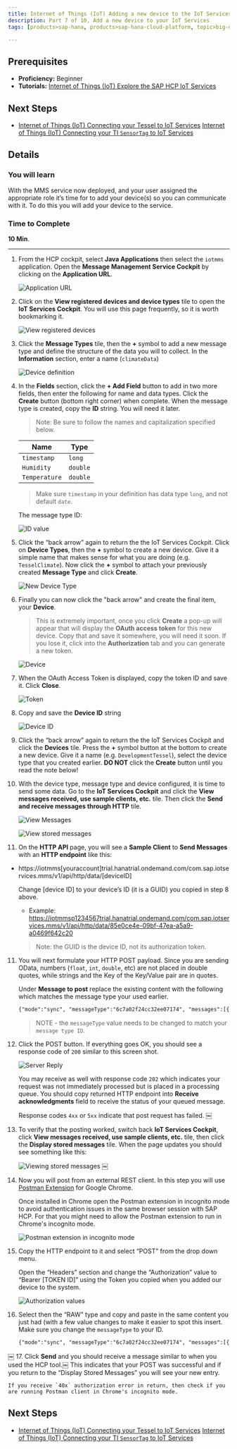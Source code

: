 ```yaml
---
title: Internet of Things (IoT) Adding a new device to the IoT Services
description: Part 7 of 10, Add a new device to your IoT Services
tags: [products>sap-hana, products>sap-hana-cloud-platform, topic>big-data, topic>internet-of-things, tutorial>beginner ]

---
```


## Prerequisites  
 - **Proficiency:** Beginner
 - **Tutorials:** [Internet of Things (IoT) Explore the SAP HCP IoT Services](http://go.sap.com/developer/tutorials/iot-part6-hcp-services.html)


## Next Steps
 - [Internet of Things (IoT) Connecting your Tessel to IoT Services](http://go.sap.com/developer/tutorials/iot-part8-hcp-services-tessel.html)
 [Internet of Things (IoT) Connecting your TI `SensorTag` to IoT Services](http://go.sap.com/developer/tutorials/iot-part11-hcp-services-ti.html)

## Details
### You will learn  
With the MMS service now deployed, and your user assigned the appropriate role it’s time for to add your device(s) so you can communicate with it. To do this you will add your device to the service.

### Time to Complete
**10 Min**.

---

1. From the HCP cockpit, select **Java Applications** then select the `iotmms` application. Open the **Message Management Service Cockpit** by clicking on the **Application URL**.

    ![Application URL](p7_1.png)

2. Click on the **View registered devices and device types** tile to open the **IoT Services Cockpit**. You will use this page frequently, so it is worth bookmarking it.

    ![View registered devices](p7_2.png)

3. Click the **Message Types** tile, then the **+** symbol to add a new message type and define the structure of the data you will to collect. In the **Information** section, enter a name (`climateData`)

    ![Device definition](p7_4.png)

4. In the **Fields** section, click the **+ Add Field** button to add in two more fields, then enter the following for name and data types. Click the **Create** button (bottom right corner) when complete. When the message type is created, copy the **ID** string. You will need it later.

    > Note: Be sure to follow the names and capitalization specified below.

    Name            | Type
    --------------- | -------------
    `timestamp`     | `long`
    `Humidity`      | `double`
    `Temperature`   | `double`


    > Make sure `timestamp` in your definition has data type `long`, and not default `date`.

    The message type ID:

    ![ID value](p7_5b.png)

5. Click the “back arrow” again to return the the IoT Services Cockpit. Click on **Device Types**, then the **+** symbol to create a new device. Give it a simple name that makes sense for what you are doing (e.g. `TesselClimate`). Now click the  **+** symbol to attach your previously created **Message Type** and click **Create**.

    ![New Device Type](p7_3.png)

6. Finally you can now click the "back arrow" and create the final item, your **Device**. 

    > This is extremely important, once you click **Create** a pop-up will appear that will display the **OAuth access token** for this new device. Copy that and save it somewhere, you will need it soon.  If you lose it, click into the **Authorization** tab and you can generate a new token.

    ![Device](p7_6.png) 

7. When the OAuth Access Token is displayed, copy the token ID and save it. Click **Close**.

    ![Token](p7_7.png)

8. Copy and save the **Device ID** string

    ![Device ID](p7_8.png)
    
5. Click the “back arrow” again to return the the IoT Services Cockpit and click the **Devices** tile. Press the **+** symbol button at the bottom to create a new device.  Give it a name (e.g. `DevelopmentTessel`), select the device type that you created earlier. **DO NOT** click the **Create** button until you read the note below!    

9. With the device type, message type and device configured, it is time to send some data.
Go to the **IoT Services Cockpit** and click the **View messages received, use sample clients, etc.** tile. Then click the **Send and receive messages through HTTP** tile.

    ![View Messages](p7_9a.png)

    ![View stored messages](p7_9b.png)

10. On the **HTTP API** page, you will see a **Sample Client** to **Send Messages** with an **HTTP endpoint** like this:
 - https://iotmms[youraccount]trial.hanatrial.ondemand.com/com.sap.iotservices.mms/v1/api/http/data/[deviceID]

    Change [device ID] to your device’s ID (it is a GUID) you copied in step 8 above.

    - Example: https://iotmmsp1234567trial.hanatrial.ondemand.com/com.sap.iotservices.mms/v1/api/http/data/85e0ce4e-09bf-47ea-a5a9-a0469f642c20

    > Note: the GUID is the device ID, not its authorization token.  

11. You will next formulate your HTTP POST payload. Since you are sending OData, numbers (`float`, `int`, `double`, etc) are not placed in double quotes, while strings and the Key of the Key/Value pair are in quotes.

    Under **Message to post** replace the existing content with the following which matches the message type your used earlier.

    ```xml
    {"mode":"sync", "messageType":"6c7a02f24cc32ee07174", "messages":[{"Humidity":25.7, "Temperature": 76.5, "timestamp":1431450313}]}
    ```

    > NOTE - the `messageType` value needs to be changed to match your `message type ID`.

12. Click the POST button. If everything goes OK, you should see a response code of `200` similar to this screen shot.

    ![Server Reply](p7_12.png)

    You may receive as well with response code `202` which indicates your request was not immediately processed but is placed in a processing queue. You should copy returned HTTP endpoint into **Receive acknowledgments** field to receive the status of your queued message.

    Response codes `4xx` or `5xx` indicate that post request has failed.
￼
13. To verify that the posting worked, switch back **IoT Services Cockpit**, click **View messages received, use sample clients, etc.** tile, then click the **Display stored messages** tile. When the page updates you should see something like this:

    ![Viewing stored messages](p7_13.png)
￼

14. Now you will post from an external REST client. In this step you will use [Postman Extension](https://chrome.google.com/webstore/detail/postman-rest-client/fdmmgilgnpjigdojojpjoooidkmcomcm?hl=en) for Google Chrome.

    Once installed in Chrome open the Postman extension in incognito mode to avoid authentication issues in the same browser session with SAP HCP. For that you might need to allow the Postman extension to run in Chrome's incognito mode.

    ![Postman extension in incognito mode](p7_14v.png)

15. Copy the HTTP endpoint to it and select “POST” from the drop down menu.

    Open the “Headers” section and change the “Authorization” value to “Bearer [TOKEN ID]” using the Token you copied when you added our device to the system.

    ![Authorization values](p7_15v.png)

16. Select then the “RAW” type and copy and paste in the same content you just had (with a few value changes to make it easier to spot this insert. Make sure you change the `messageType` to your ID.

    ```xml
    {"mode":"sync", "messageType":"6c7a02f24cc32ee07174", "messages":[{"Humidity":35.7, "Temperature": 86.5, "timestamp":1431450313}]}
    ```
￼
17. Click **Send** and you should receive a message similar to when you used the HCP tool.￼ This indicates that your POST was successful and if you return to the “Display Stored Messages” you will see your new entry.

    If you receive `40x` authorization error in return, then check if you are running Postman client in Chrome's incognito mode.

## Next Steps
 - [Internet of Things (IoT) Connecting your Tessel to IoT Services](http://go.sap.com/developer/tutorials/iot-part8-hcp-services-tessel.html)
 [Internet of Things (IoT) Connecting your TI `SensorTag` to IoT Services](http://go.sap.com/developer/tutorials/iot-part11-hcp-services-ti.html)

